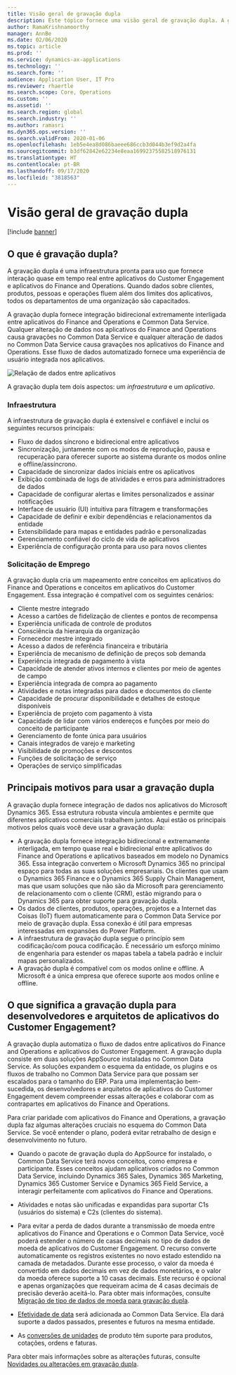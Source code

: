 ```yaml
---
title: Visão geral de gravação dupla
description: Este tópico fornece uma visão geral de gravação dupla. A gravação dupla é uma infraestrutura que fornece interação quase em tempo real entre aplicativos baseados em modelo do Microsoft Dynamics 365 e aplicativos do Finance and Operations.
author: RamaKrishnamoorthy
manager: AnnBe
ms.date: 02/06/2020
ms.topic: article
ms.prod: ''
ms.service: dynamics-ax-applications
ms.technology: ''
ms.search.form: ''
audience: Application User, IT Pro
ms.reviewer: rhaertle
ms.search.scope: Core, Operations
ms.custom: ''
ms.assetid: ''
ms.search.region: global
ms.search.industry: ''
ms.author: ramasri
ms.dyn365.ops.version: ''
ms.search.validFrom: 2020-01-06
ms.openlocfilehash: 1eb5e4ea8d086baeee686ccb3d044b3ef9d2a4fa
ms.sourcegitcommit: b3df62842e62234e8eaa16992375582518976131
ms.translationtype: HT
ms.contentlocale: pt-BR
ms.lasthandoff: 09/17/2020
ms.locfileid: "3818563"
---
```

# <a name="dual-write-overview"></a>Visão geral de gravação dupla

[!include [banner](../../includes/banner.md)]



## <a name="what-is-dual-write"></a>O que é gravação dupla?

A gravação dupla é uma infraestrutura pronta para uso que fornece interação quase em tempo real entre aplicativos do Customer Engagement e aplicativos do Finance and Operations. Quando dados sobre clientes, produtos, pessoas e operações fluem além dos limites dos aplicativos, todos os departamentos de uma organização são capacitados.

A gravação dupla fornece integração bidirecional extremamente interligada entre aplicativos do Finance and Operations e Common Data Service. Qualquer alteração de dados nos aplicativos do Finance and Operations causa gravações no Common Data Service e qualquer alteração de dados no Common Data Service causa gravações nos aplicativos do Finance and Operations. Esse fluxo de dados automatizado fornece uma experiência de usuário integrada nos aplicativos.

![Relação de dados entre aplicativos](media/dual-write-overview.jpg)

A gravação dupla tem dois aspectos: um *infraestrutura* e um *aplicativo*.

### <a name="infrastructure"></a>Infraestrutura

A infraestrutura de gravação dupla é extensível e confiável e inclui os seguintes recursos principais:

+ Fluxo de dados síncrono e bidirecional entre aplicativos
+ Sincronização, juntamente com os modos de reprodução, pausa e recuperação para oferecer suporte ao sistema durante os modos online e offline/assíncrono.
+ Capacidade de sincronizar dados iniciais entre os aplicativos
+ Exibição combinada de logs de atividades e erros para administradores de dados
+ Capacidade de configurar alertas e limites personalizados e assinar notificações
+ Interface de usuário (UI) intuitiva para filtragem e transformações
+ Capacidade de definir e exibir dependências e relacionamentos da entidade
+ Extensibilidade para mapas e entidades padrão e personalizadas
+ Gerenciamento confiável do ciclo de vida de aplicativos
+ Experiência de configuração pronta para uso para novos clientes

### <a name="application"></a>Solicitação de Emprego

A gravação dupla cria um mapeamento entre conceitos em aplicativos do Finance and Operations e conceitos em aplicativos do Customer Engagement. Essa integração é compatível com os seguintes cenários:

+ Cliente mestre integrado
+ Acesso a cartões de fidelização de clientes e pontos de recompensa
+ Experiência unificada de controle de produtos
+ Consciência da hierarquia da organização
+ Fornecedor mestre integrado
+ Acesso a dados de referência financeira e tributária
+ Experiência de mecanismo de definição de preços sob demanda
+ Experiência integrada de pagamento à vista
+ Capacidade de atender ativos internos e clientes por meio de agentes de campo
+ Experiência integrada de compra ao pagamento
+ Atividades e notas integradas para dados e documentos do cliente
+ Capacidade de procurar disponibilidade e detalhes de estoque disponíveis
+ Experiência de projeto com pagamento à vista
+ Capacidade de lidar com vários endereços e funções por meio do conceito de participante
+ Gerenciamento de fonte única para usuários
+ Canais integrados de varejo e marketing
+ Visibilidade de promoções e descontos
+ Funções de solicitação de serviço
+ Operações de serviço simplificadas

## <a name="top-reasons-to-use-dual-write"></a>Principais motivos para usar a gravação dupla

A gravação dupla fornece integração de dados nos aplicativos do Microsoft Dynamics 365. Essa estrutura robusta vincula ambientes e permite que diferentes aplicativos comerciais trabalhem juntos. Aqui estão os principais motivos pelos quais você deve usar a gravação dupla:

+ A gravação dupla fornece integração bidirecional e extremamente interligada, em tempo quase real e bidirecional entre aplicativos do Finance and Operations e aplicativos baseados em modelo no Dynamics 365. Essa integração convertem o Microsoft Dynamics 365 no principal espaço para todas as suas soluções empresariais. Os clientes que usam o Dynamics 365 Finance e o Dynamics 365 Supply Chain Management, mas que usam soluções que não são da Microsoft para gerenciamento de relacionamento com o cliente (CRM), estão migrando para o Dynamics 365 para obter suporte para gravação dupla.
+ Os dados de clientes, produtos, operações, projetos e a Internet das Coisas (IoT) fluem automaticamente para o Common Data Service por meio de gravação dupla. Essa conexão é útil para empresas interessadas em expansões do Power Platform.
+ A infraestrutura de gravação dupla segue o princípio sem codificação/com pouca codificação. É necessário um esforço mínimo de engenharia para estender os mapas tabela a tabela padrão e incluir mapas personalizados.
+ A gravação dupla é compatível com os modos online e offline. A Microsoft é a única empresa que oferece suporte aos modos online e offline.

## <a name="what-does-dual-write-mean-for-developers-and-architects-of-customer-engagement-apps"></a><a id="developer-architect"></a>O que significa a gravação dupla para desenvolvedores e arquitetos de aplicativos do Customer Engagement?

A gravação dupla automatiza o fluxo de dados entre aplicativos do Finance and Operations e aplicativos do Customer Engagement. A gravação dupla consiste em duas soluções AppSource instaladas no Common Data Service. As soluções expandem o esquema da entidade, os plugins e os fluxos de trabalho no Common Data Service para que possam ser escalados para o tamanho do ERP. Para uma implementação bem-sucedida, os desenvolvedores e arquitetos de aplicativos do Customer Engagement devem compreender essas alterações e colaborar com as contrapartes em aplicativos do Finance and Operations.

Para criar paridade com aplicativos do Finance and Operations, a gravação dupla faz algumas alterações cruciais no esquema do Common Data Service. Se você entender o plano, poderá evitar retrabalho de design e desenvolvimento no futuro.

+ Quando o pacote de gravação dupla do AppSource for instalado, o Common Data Service terá novos conceitos, como empresa e participante. Esses conceitos ajudam aplicativos criados no Common Data Service, incluindo Dynamics 365 Sales, Dynamics 365 Marketing, Dynamics 365 Customer Service e Dynamics 365 Field Service, a interagir perfeitamente com aplicativos do Finance and Operations.

+ Atividades e notas são unificadas e expandidas para suportar C1s (usuários do sistema) e C2s (clientes do sistema).

+ Para evitar a perda de dados durante a transmissão de moeda entre aplicativos do Finance and Operations e o Common Data Service, você poderá estender o número de casas decimais no tipo de dados de moeda de aplicativos do Customer Engagement. O recurso converte automaticamente os registros existentes no novo estado estendido na camada de metadados. Durante esse processo, o valor da moeda é convertido em dados decimais em vez de dados monetários, e o valor da moeda oferece suporte a 10 casas decimais. Este recurso é opcional e apenas organizações que requeiram acima de 4 casas decimais de precisão deverão aceitá-lo. Para obter mais informações, consulte [Migração de tipo de dados de moeda para gravação dupla](currrency-decimal-places.md).

+ [Efetividade de data](../../dev-tools/date-effectivity.md) será adicionada ao Common Data Service. Ela dará suporte a dados passados, presentes e futuros na mesma entidade.

+ As [conversões de unidades](../../../../supply-chain/pim/tasks/manage-unit-measure.md) de produto têm suporte para produtos, cotações, ordens e faturas.

Para obter mais informações sobre as alterações futuras, consulte [Novidades ou alterações em gravação dupla](whats-new-dual-write.md).

